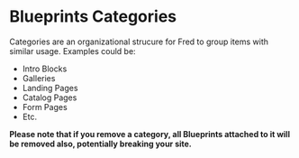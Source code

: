 # Blueprints Categories

Categories are an organizational strucure for Fred to group items with similar usage. Examples could be:

- Intro Blocks
- Galleries
- Landing Pages
- Catalog Pages
- Form Pages
- Etc.

**Please note that if you remove a category, all Blueprints attached to it will be removed also, potentially breaking your site.**

